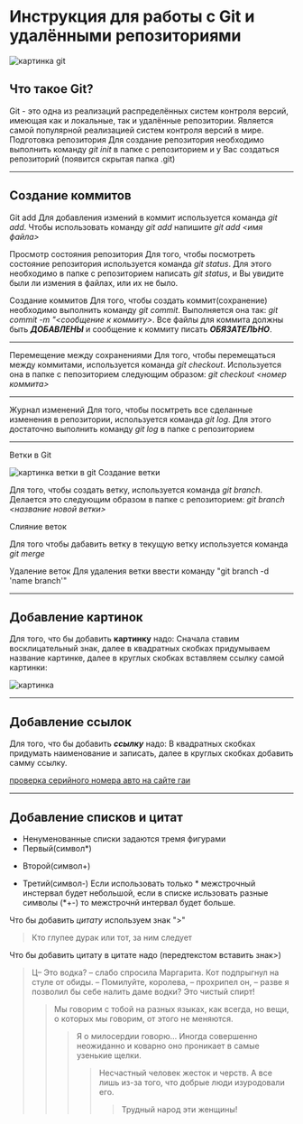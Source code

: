 # Инструкция для работы с Git и удалёнными репозиториями
![картинка git](https://fuzeservers.ru/wp-content/uploads/3/0/c/30c29ce4cc08523ecc6e1f205bc207d0.jpeg)
## Что такое Git?
Git - это одна из реализаций распределённых систем контроля версий, имеющая как и локальные, так и удалённые репозитории. Является самой популярной реализацией систем контроля версий в мире.
Подготовка репозитория
Для создание репозитория необходимо выполнить команду *git init*  в папке с репозиторием и у Вас создаться репозиторий (появится скрытая папка .git)

- - -

## Создание коммитов

Git add
Для добавления измений в коммит используется команда *git add*. Чтобы использовать команду *git add* напишите *git add <имя файла>*

Просмотр состояния репозитория
Для того, чтобы посмотреть состояние репозитория используется команда *git status*. Для этого необходимо в папке с репозиторием написать *git status*, и Вы увидите были ли измения в файлах, или их не было.

Создание коммитов
Для того, чтобы создать коммит(сохранение) необходимо выполнить команду *git commit*. Выполняется она так: *git commit -m "<сообщение к коммиту>*. Все файлы для коммита должны быть ***ДОБАВЛЕНЫ*** и сообщение к коммиту писать ***ОБЯЗАТЕЛЬНО***.

- - -

Перемещение между сохранениями
Для того, чтобы перемещаться между коммитами, используется команда *git checkout*. Используется она в папке с пепозиторием следующим образом: *git checkout <номер коммита>*

- - -

Журнал изменений
Для того, чтобы посмтреть все сделанные изменения в репозитории, используется команда *git log*. Для этого достаточно выполнить команду *git log* в папке с репозиторием
 - - -
Ветки в Git

![картинка ветки в git](https://fuzeservers.ru/wp-content/uploads/4/9/4/494a809a510b810a9dc3fd5a6b927fb1.png)
Создание ветки

Для того, чтобы создать ветку, используется команда *git branch*. Делается это следующим образом в папке с репозиторием: *git branch <название новой ветки>*

Слияние веток

Для того чтобы дабавить ветку в текущую ветку используется команда *git merge <name branch>*

Удаление веток
Для удаления ветки ввести команду "git branch -d 'name branch'"
- - -
## Добавление картинок
Для того, что бы добавить **картинку** надо:
Сначала ставим восклицательный знак, далее в квадратных скобках придумываем название картинке, далее в круглых скобках вставляем ссылку самой картинки:

![картинка](https://img1.akspic.ru/attachments/crops/7/9/3/2/92397/92397-dostoprimechatelnost-metropoliya-gorodskoj_pejzazh-liniya_gorizonta-marina-2560x1440.jpg)
- - -
## Добавление ссылок
Для того, что бы добавить ***ссылку*** надо:
В квадратных скобках придумать наименование и записать, далее в круглых скобках добавить самму ссылку.

[проверка серийного номера авто на сайте гаи](https://xn--90adear.xn--p1ai/check/auto#Z94K241CANR334704)
- - -
## Добавление списков и цитат
* Ненуменованные списки задаются тремя фигурами 
* Первый(символ*)
+ Второй(символ+)
- Третий(символ-)
Если использовать только * межстрочный инстервал будет небольшой, если в списке исльзовать разные символы (*+-) то межстрочнй интервал будет больше.

Что бы добавить *цитату* используем знак ">" 
>Кто глупее дурак или тот, за ним следует

Что бы добавить цитату в цитате надо (передтекстом вставить знак>)

>Ц– Это водка? – слабо спросила Маргарита. Кот подпрыгнул на стуле от обиды. – Помилуйте, королева, – прохрипел он, – разве я позволил бы себе налить даме водки? Это чистый спирт!
>>Мы говорим с тобой на разных языках, как всегда, но вещи, о которых мы говорим, от этого не меняются.
>>>Я о милосердии говорю... Иногда совершенно неожиданно и коварно оно проникает в самые узенькие щелки.
>>>>Несчастный человек жесток и черств. А все лишь из-за того, что добрые люди изуродовали его.
>>>>>Трудный народ эти женщины!


